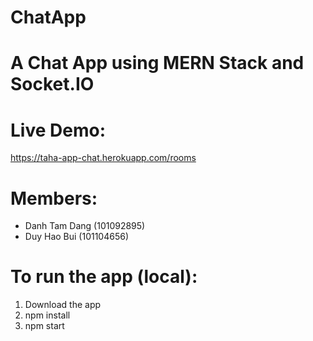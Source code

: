 # ChatApp

# A Chat App using MERN Stack and Socket.IO
# Live Demo:
https://taha-app-chat.herokuapp.com/rooms

# Members:
- Danh Tam Dang (101092895)
- Duy Hao Bui (101104656)

# To run the app (local):
1. Download the app
2. npm install
3. npm start
